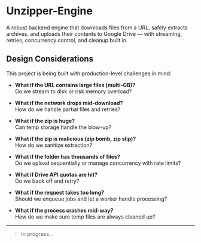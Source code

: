 # Unzipper-Engine
A robust backend engine that downloads files from a URL, safely extracts archives, and uploads their contents to Google Drive — with streaming, retries, concurrency control, and cleanup built in.

## Design Considerations

This project is being built with production-level challenges in mind:

- **What if the URL contains large files (multi-GB)?**  
  Do we stream to disk or risk memory overload?  

- **What if the network drops mid-download?**  
  How do we handle partial files and retries?  

- **What if the zip is huge?**  
  Can temp storage handle the blow-up?  

- **What if the zip is malicious (zip bomb, zip slip)?**  
  How do we sanitize extraction?  

- **What if the folder has thousands of files?**  
  Do we upload sequentially or manage concurrency with rate limits?  

- **What if Drive API quotas are hit?**  
  Do we back off and retry?  

- **What if the request takes too long?**  
  Should we enqueue jobs and let a worker handle processing?  

- **What if the process crashes mid-way?**  
  How do we make sure temp files are always cleaned up?  

---

> In progress...
